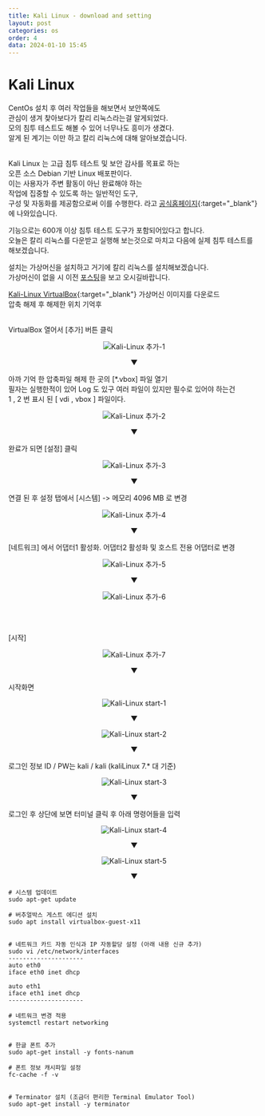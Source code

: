 ```yaml
---
title: Kali Linux - download and setting
layout: post
categories: os
order: 4
data: 2024-01-10 15:45
---
```


# Kali Linux

CentOs 설치 후 여러 작업들을 해보면서 보안쪽에도<br >
관심이 생겨 찾아보다가 칼리 리눅스라는걸 알게되었다.<br >
모의 침투 테스트도 해볼 수 있어 너무나도 흥미가 생겼다.<br >
알게 된 계기는 이만 하고 칼리 리눅스에 대해 알아보겠습니다.<br ><br >

Kali Linux 는 고급 침투 테스트 및 보안 감사를 목표로 하는<br >
오픈 소스 Debian 기반 Linux 배포판이다. <br >
이는 사용자가 주변 활동이 아닌 완료해야 하는<br >
작업에 집중할 수 있도록 하는 일반적인 도구, <br >
구성 및 자동화를 제공함으로써 이를 수행한다.
라고 [공식홈페이지](https://www.kali.org/docs/introduction/what-is-kali-linux/){:target="_blank"} 에 나와있습니다.

기능으로는 600개 이상 침투 테스트 도구가 포함되어있다고 합니다. <br >
오늘은 칼리 리눅스를 다운받고 실행해 보는것으로 마치고 다음에 실제 침투 테스트를 해보겠습니다. <br >

설치는 가상머신을 설치하고 거기에 칼리 리눅스를 설치해보겠습니다. <br >
가상머신이 없을 시 이전 [포스팅](/2024-01/VirtualBox-download)을 보고 오시길바랍니다.

[Kali-Linux VirtualBox](https://www.kali.org/get-kali/#kali-virtual-machines){:target="_blank"}
가상머신 이미지를 다운로드<br >
압축 해제 후 해제한 위치 기억후<br ><br >


VirtualBox 열어서 [추가] 버튼 클릭<br >
<p style="text-align: center;"><img src="/assets/img/os/kaliLinux/kaliLinux_1-1.jpg" alt="Kali-Linux 추가-1" /></p>

<p style="text-align: center;">▼</p>

아까 기억 한 압축파일 해제 한 곳의 [*.vbox] 파일 열기<br >
필자는 실행한적이 있어 Log 도 있구 여러 파일이 있지만 필수로 있어야 하는건<br >
1 , 2 번 표시 된 [ vdi , vbox ] 파일이다.
<p style="text-align: center;"><img src="/assets/img/os/kaliLinux/kaliLinux_1-2.jpg" alt="Kali-Linux 추가-2" /></p>

<p style="text-align: center;">▼</p>

완료가 되면 [설정] 클릭
<p style="text-align: center;"><img src="/assets/img/os/kaliLinux/kaliLinux_1-3.jpg" alt="Kali-Linux 추가-3" /></p>

<p style="text-align: center;">▼</p>

연결 된 후 설정 탭에서 [시스템] -> 메모리 4096 MB 로 변경 <br >
<p style="text-align: center;"><img src="/assets/img/os/kaliLinux/kaliLinux_1-4.jpg" alt="Kali-Linux 추가-4" /></p>

<p style="text-align: center;">▼</p>

[네트워크] 에서 어댑터1 활성화. 어댑터2 활성화 및 호스트 전용 어댑터로 변경<br >
<p style="text-align: center;"><img src="/assets/img/os/kaliLinux/kaliLinux_1-5.jpg" alt="Kali-Linux 추가-5" /></p>

<p style="text-align: center;">▼</p>

<p style="text-align: center;"><img src="/assets/img/os/kaliLinux/kaliLinux_1-6.jpg" alt="Kali-Linux 추가-6" /></p>

<br ><br >

[시작]
<p style="text-align: center;"><img src="/assets/img/os/kaliLinux/kaliLinux_1-7.jpg" alt="Kali-Linux 추가-7" /></p>

<p style="text-align: center;">▼</p>

시작화면
<p style="text-align: center;"><img src="/assets/img/os/kaliLinux/kaliLinux-start-1.jpg" alt="Kali-Linux start-1" /></p>

<p style="text-align: center;">▼</p>

<p style="text-align: center;"><img src="/assets/img/os/kaliLinux/kaliLinux-start-2.jpg" alt="Kali-Linux start-2" /></p>

<p style="text-align: center;">▼</p>

로그인 정보 ID / PW는 kali / kali (kaliLinux 7.* 대 기준)
<p style="text-align: center;"><img src="/assets/img/os/kaliLinux/kaliLinux-start-3.jpg" alt="Kali-Linux start-3" /></p>

<p style="text-align: center;">▼</p>

로그인 후 상단에 보면 터미널 클릭 후 아래 명령어들을 입력
<p style="text-align: center;"><img src="/assets/img/os/kaliLinux/kaliLinux-start-4.jpg" alt="Kali-Linux start-4" /></p>

<p style="text-align: center;">▼</p>

<p style="text-align: center;"><img src="/assets/img/os/kaliLinux/kaliLinux-start-5.jpg" alt="Kali-Linux start-5" /></p>

<p style="text-align: center;">▼</p>


```
# 시스템 업데이트
sudo apt-get update

# 버추얼박스 게스트 에디션 설치
sudo apt install virtualbox-guest-x11


# 네트워크 카드 자동 인식과 IP 자동할당 설정 (아래 내용 신규 추가)
sudo vi /etc/network/interfaces
---------------------
auto eth0
iface eth0 inet dhcp

auto eth1
iface eth1 inet dhcp
---------------------

# 네트워크 변경 적용
systemctl restart networking


# 한글 폰트 추가
sudo apt-get install -y fonts-nanum

# 폰트 정보 캐시파일 설정
fc-cache -f -v


# Terminator 설치 (조금더 편리한 Terminal Emulator Tool)
sudo apt-get install -y terminator
```
    
